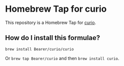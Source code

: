 # Homebrew Tap for curio

This repository is a Homebrew Tap for [curio](https://github.com/Bearer/curio).

## How do I install this formulae?

`brew install Bearer/curio/curio`

Or `brew tap Bearer/curio` and then `brew install curio`.
